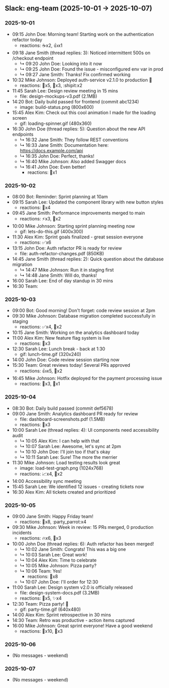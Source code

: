 ## Slack: eng-team (2025-10-01 → 2025-10-07)

### 2025-10-01
- 09:15 John Doe: Morning team! Starting work on the authentication refactor today
  - reactions: :coffee:x2, :+1:x1
- 09:18 Jane Smith (thread replies: 3): Noticed intermittent 500s on /checkout endpoint
  - ↳ 09:20 John Doe: Looking into it now
  - ↳ 09:25 John Doe: Found the issue - misconfigured env var in prod
  - ↳ 09:27 Jane Smith: Thanks! Fix confirmed working
- 10:32 Mike Johnson: Deployed auth-service v2.1.0 to production :rocket:
  - reactions: :rocket:x5, :tada:x3, :shipit:x2
- 11:45 Sarah Lee: Design review meeting in 15 mins
  - file: design-mockups-v3.pdf (2.1MB)
- 14:20 Bot: Daily build passed for frontend (commit abc1234)
  - image: build-status.png (800x600)
- 15:45 Alex Kim: Check out this cool animation I made for the loading screen
  - gif: loading-spinner.gif (480x360)
- 16:30 John Doe (thread replies: 5): Question about the new API endpoints
  - ↳ 16:32 Jane Smith: They follow REST conventions
  - ↳ 16:33 Jane Smith: Documentation here: https://docs.example.com/api
  - ↳ 16:35 John Doe: Perfect, thanks!
  - ↳ 16:40 Mike Johnson: Also added Swagger docs
  - ↳ 16:41 John Doe: Even better!
    - reactions: :tada:x1

### 2025-10-02
- 08:00 Bot: Reminder: Sprint planning at 10am
- 09:15 Sarah Lee: Updated the component library with new button styles
  - reactions: :art:x4
- 09:45 Jane Smith: Performance improvements merged to main
  - reactions: :zap:x3, :rocket:x2
- 10:00 Mike Johnson: Starting sprint planning meeting now
  - gif: lets-do-this.gif (400x300)
- 11:30 Alex Kim: Sprint goals finalized - great session everyone
  - reactions: :white_check_mark:x6
- 13:15 John Doe: Auth refactor PR is ready for review
  - file: auth-refactor-changes.pdf (850KB)
- 14:45 Jane Smith (thread replies: 2): Quick question about the database migration
  - ↳ 14:47 Mike Johnson: Run it in staging first
  - ↳ 14:48 Jane Smith: Will do, thanks!
- 16:00 Sarah Lee: End of day standup in 30 mins
- 16:30 Team: <Various standup updates...>

### 2025-10-03
- 09:00 Bot: Good morning! Don't forget: code review session at 2pm
- 09:30 Mike Johnson: Database migration completed successfully in staging
  - reactions: :white_check_mark:x4, :tada:x2
- 10:15 Jane Smith: Working on the analytics dashboard today
- 11:00 Alex Kim: New feature flag system is live
  - reactions: :triangular_flag_on_post:x3
- 12:30 Sarah Lee: Lunch break - back at 1:30
  - gif: lunch-time.gif (320x240)
- 14:00 John Doe: Code review session starting now
- 15:30 Team: Great reviews today! Several PRs approved
  - reactions: :+1:x5, :muscle:x2
- 16:45 Mike Johnson: Hotfix deployed for the payment processing issue
  - reactions: :fire_extinguisher:x3, :rocket:x1

### 2025-10-04
- 08:30 Bot: Daily build passed (commit def5678)
- 09:00 Jane Smith: Analytics dashboard PR ready for review
  - file: dashboard-screenshots.pdf (1.5MB)
  - reactions: :eyes:x3
- 10:00 Sarah Lee (thread replies: 4): UI components need accessibility audit
  - ↳ 10:05 Alex Kim: I can help with that
  - ↳ 10:07 Sarah Lee: Awesome, let's sync at 2pm
  - ↳ 10:10 John Doe: I'll join too if that's okay
  - ↳ 10:11 Sarah Lee: Sure! The more the merrier
- 11:30 Mike Johnson: Load testing results look great
  - image: load-test-graph.png (1024x768)
  - reactions: :chart_with_upwards_trend:x4, :muscle:x2
- 14:00 Accessibility sync meeting
- 15:45 Sarah Lee: We identified 12 issues - creating tickets now
- 16:30 Alex Kim: All tickets created and prioritized

### 2025-10-05
- 09:00 Jane Smith: Happy Friday team!
  - reactions: :tada:x8, :party_parrot:x4
- 09:30 Mike Johnson: Week in review: 15 PRs merged, 0 production incidents
  - reactions: :fire:x6, :100:x3
- 10:00 John Doe (thread replies: 6): Auth refactor has been merged!
  - ↳ 10:02 Jane Smith: Congrats! This was a big one
  - ↳ 10:03 Sarah Lee: Great work!
  - ↳ 10:04 Alex Kim: Time to celebrate
  - ↳ 10:05 Mike Johnson: Pizza party?
  - ↳ 10:06 Team: Yes!
    - reactions: :pizza:x8
  - ↳ 10:07 John Doe: I'll order for 12:30
- 11:00 Sarah Lee: Design system v2.0 is officially released
  - file: design-system-docs.pdf (3.2MB)
  - reactions: :art:x5, :sparkles:x4
- 12:30 Team: Pizza party! :pizza:
  - gif: party-time.gif (640x480)
- 14:00 Alex Kim: Sprint retrospective in 30 mins
- 14:30 Team: Retro was productive - action items captured
- 16:00 Mike Johnson: Great sprint everyone! Have a good weekend
  - reactions: :wave:x10, :beer:x3

### 2025-10-06
- (No messages - weekend)

### 2025-10-07
- (No messages - weekend)



